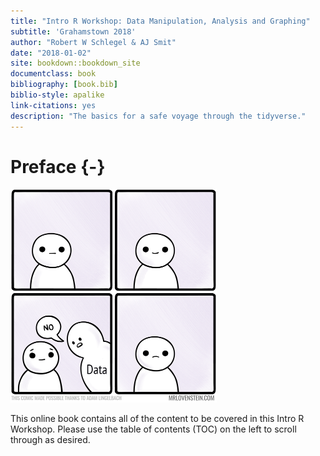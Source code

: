 ```yaml
--- 
title: "Intro R Workshop: Data Manipulation, Analysis and Graphing"
subtitle: 'Grahamstown 2018'
author: "Robert W Schlegel & AJ Smit"
date: "2018-01-02"
site: bookdown::bookdown_site
documentclass: book
bibliography: [book.bib]
biblio-style: apalike
link-citations: yes
description: "The basics for a safe voyage through the tidyverse."
---
```


# Preface {-}

<img src="figures/769_life_finds_a_way.png" width="330" />

This online book contains all of the content to be covered in this Intro R Workshop. Please use the table of contents (TOC) on the left to scroll through as desired.
